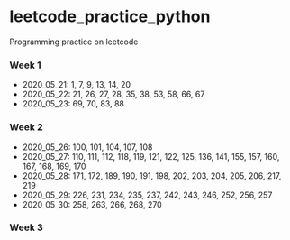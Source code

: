# leetcode_practice_python
Programming practice on leetcode

### Week 1
- 2020_05_21: 1, 7, 9, 13, 14, 20
- 2020_05_22: 21, 26, 27, 28, 35, 38, 53, 58, 66, 67
- 2020_05_23: 69, 70, 83, 88
  
### Week 2
- 2020_05_26: 100, 101, 104, 107, 108
- 2020_05_27: 110, 111, 112, 118, 119, 121, 122, 125, 136, 141, 155, 157, 160, 167, 168, 169, 170
- 2020_05_28: 171, 172, 189, 190, 191, 198, 202, 203, 204, 205, 206, 217, 219
- 2020_05_29: 226, 231, 234, 235, 237, 242, 243, 246, 252, 256, 257
- 2020_05_30: 258, 263, 266, 268, 270
  
### Week 3

